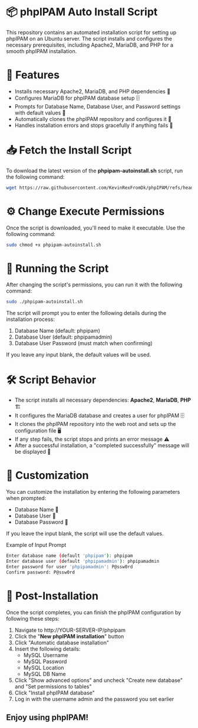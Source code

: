 # 📦 phpIPAM Auto Install Script
This repository contains an automated installation script for setting up phpIPAM on an Ubuntu server. The script installs and configures the necessary prerequisites, including Apache2, MariaDB, and PHP for a smooth phpIPAM installation.

# 🔧 Features
 - Installs necessary Apache2, MariaDB, and PHP dependencies 🔧
 - Configures MariaDB for phpIPAM database setup 🗄️
 - Prompts for Database Name, Database User, and Password settings with default values 📝
 - Automatically clones the phpIPAM repository and configures it 📂
 - Handles installation errors and stops gracefully if anything fails 🚨

# 📥 Fetch the Install Script
To download the latest version of the **phpipam-autoinstall.sh** script, run the following command:

```bash
wget https://raw.githubusercontent.com/KevinRexFromDk/phpIPAM/refs/heads/main/phpIPAM-autoinstall.sh
```

# ⚙️ Change Execute Permissions
Once the script is downloaded, you'll need to make it executable. Use the following command:

```bash
sudo chmod +x phpipam-autoinstall.sh
```

# 🚀 Running the Script
After changing the script's permissions, you can run it with the following command:

```bash
sudo ./phpipam-autoinstall.sh
```
The script will prompt you to enter the following details during the installation process:
 1. Database Name (default: phpipam)
 2. Database User (default: phpipamadmin)
 3. Database User Password (must match when confirming)

If you leave any input blank, the default values will be used.

# 🛠️ Script Behavior
 - The script installs all necessary dependencies: **Apache2**, **MariaDB**, **PHP** 🏗️
 - It configures the MariaDB database and creates a user for phpIPAM 🗄️
 - It clones the phpIPAM repository into the web root and sets up the configuration file 🖥️
 - If any step fails, the script stops and prints an error message ⚠️
 - After a successful installation, a "completed successfully" message will be displayed 🎉

# 🔧 Customization
You can customize the installation by entering the following parameters when prompted:
 - Database Name 💬
 - Database User 🔐
 - Database Password 🔑

If you leave the input blank, the script will use the default values.

Example of Input Prompt
```bash
Enter database name (default 'phpipam'): phpipam
Enter database user (default 'phpipamadmin'): phpipamadmin
Enter password for user 'phpipamadmin': P@ssw0rd
Confirm password: P@ssw0rd
```

# 📝 Post-Installation
Once the script completes, you can finish the phpIPAM configuration by following these steps:
 1. Navigate to http://YOUR-SERVER-IP/phpipam
 2. Click the "**New phpIPAM installation**" button
 3. Click "Automatic database installation"
 4. Insert the following details:
     - MySQL Username
     - MySQL Password
     - MySQL Location
     - MySQL DB Name
 5. Click "Show advanced options" and uncheck "Create new database" and "Set permissions to tables"
 6. Click "Install phpIPAM database"
 7. Log in with the username admin and the password you set earlier

## **Enjoy using phpIPAM!**
